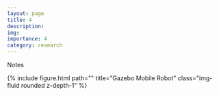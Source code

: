 ```yaml
---
layout: page
title: 4
description: 
img: 
importance: 4
category: research
---
```


Notes

<div class="row">
    <div class="col-sm mt-3 mt-md-0">
        {% include figure.html path="" title="Gazebo Mobile Robot" class="img-fluid rounded z-depth-1" %}
    </div>
</div>


